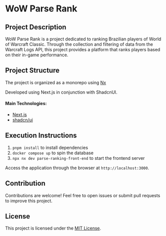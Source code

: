 # WoW Parse Rank

## Project Description

WoW Parse Rank is a project dedicated to ranking Brazilian players of World of Warcraft Classic. Through the collection and filtering of data from the Warcraft Logs API, this project provides a platform that ranks players based on their in-game performance.

## Project Structure

The project is organized as a monorepo using [Nx](https://nx.dev/)

Developed using Next.js in conjunction with ShadcnUI.

#### Main Technologies:

- [Next.js](https://nextjs.org/)
- [shadcn/ui](https://ui.shadcn.com/)

## Execution Instructions

1. `pnpm install` to install dependencies
2. `docker compose up` to spin the database
3. `npx nx dev parse-ranking-front-end` to start the frontend server

Access the application through the browser at `http://localhost:3000`.

## Contribution

Contributions are welcome! Feel free to open issues or submit pull requests to improve this project.

## License

This project is licensed under the [MIT License](LICENSE).
